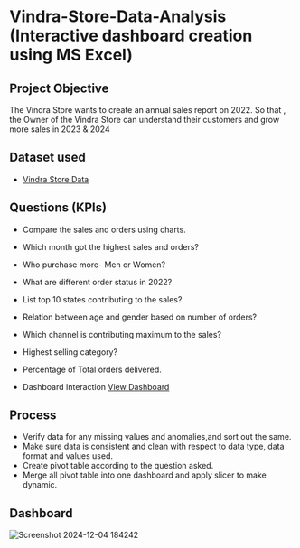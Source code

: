 # Vindra-Store-Data-Analysis (Interactive dashboard creation using MS Excel)
## Project Objective
The Vindra Store wants to create an annual sales report on 2022. So that , the Owner of the Vindra Store can understand their customers and grow more sales in 2023 & 2024

## Dataset used
- <a href= "https://github.com/omarfaruknabil/Data-Analysis-Dashboard/blob/main/Vrinda%20Store%20Data%20Analysis.xlsx">Vindra Store Data</a>

## Questions (KPIs)
- Compare the sales and orders using charts.
- Which month got the highest sales and orders?
- Who purchase more- Men or Women?
- What are different order status in 2022?
- List top 10 states contributing to the sales?
- Relation between age and gender based on number of orders?
- Which channel is contributing maximum to the sales?
- Highest selling category?
- Percentage of Total orders delivered.

- Dashboard Interaction <a href="https://github.com/omarfaruknabil/Data-Analysis-Dashboard/blob/main/Screenshot%202024-12-04%20184242.png">View Dashboard</a>

## Process 
- Verify data for any missing values and anomalies,and sort out the same.
- Make sure data is consistent and clean with respect to data type, data format and values used.
- Create pivot table according to the question asked.
- Merge all pivot table into one dashboard and apply slicer to make dynamic.

## Dashboard
![Screenshot 2024-12-04 184242](https://github.com/user-attachments/assets/c9a989e2-ea89-4d20-8ad3-3e976b60fd24)
